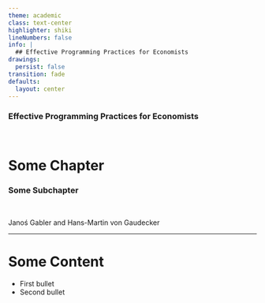 ```yaml
---
theme: academic
class: text-center
highlighter: shiki
lineNumbers: false
info: |
  ## Effective Programming Practices for Economists
drawings:
  persist: false
transition: fade
defaults:
  layout: center
---
```


### Effective Programming Practices for Economists

<br>

# Some Chapter

### Some Subchapter

<br>

Janoś Gabler and Hans-Martin von Gaudecker


---

# Some Content

- First bullet
- Second bullet
